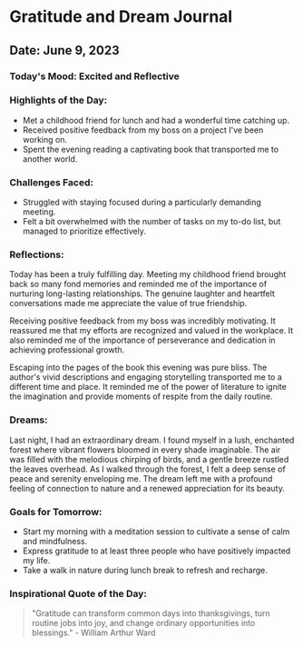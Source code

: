 # Gratitude and Dream Journal

## Date: June 9, 2023

### Today's Mood: Excited and Reflective

### Highlights of the Day:

- Met a childhood friend for lunch and had a wonderful time catching up.
- Received positive feedback from my boss on a project I've been working on.
- Spent the evening reading a captivating book that transported me to another world.

### Challenges Faced:

- Struggled with staying focused during a particularly demanding meeting.
- Felt a bit overwhelmed with the number of tasks on my to-do list, but managed to prioritize effectively.

### Reflections:

Today has been a truly fulfilling day. Meeting my childhood friend brought back so many fond memories and reminded me of the importance of nurturing long-lasting relationships. The genuine laughter and heartfelt conversations made me appreciate the value of true friendship.

Receiving positive feedback from my boss was incredibly motivating. It reassured me that my efforts are recognized and valued in the workplace. It also reminded me of the importance of perseverance and dedication in achieving professional growth.

Escaping into the pages of the book this evening was pure bliss. The author's vivid descriptions and engaging storytelling transported me to a different time and place. It reminded me of the power of literature to ignite the imagination and provide moments of respite from the daily routine.

### Dreams:

Last night, I had an extraordinary dream. I found myself in a lush, enchanted forest where vibrant flowers bloomed in every shade imaginable. The air was filled with the melodious chirping of birds, and a gentle breeze rustled the leaves overhead. As I walked through the forest, I felt a deep sense of peace and serenity enveloping me. The dream left me with a profound feeling of connection to nature and a renewed appreciation for its beauty.

### Goals for Tomorrow:

- Start my morning with a meditation session to cultivate a sense of calm and mindfulness.
- Express gratitude to at least three people who have positively impacted my life.
- Take a walk in nature during lunch break to refresh and recharge.

### Inspirational Quote of the Day:
> "Gratitude can transform common days into thanksgivings, turn routine jobs into joy, and change ordinary opportunities into blessings." - William Arthur Ward
